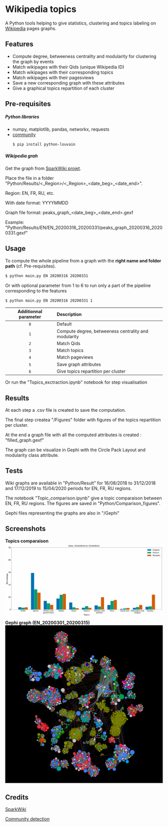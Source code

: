 # Wikipedia topics

A Python tools helping to give statistics, clustering and topics labeling on [Wikipedia](https://www.wikipedia.org) pages graphs.

## Features
* Compute degree, betweeness centrality and modularity for clustering the graph by events
* Match wikipages with their Qids (unique Wikipedia ID)
* Match wikipages with their corresponding topics
* Match wikipages with their pagesviews
* Save a new corresponding graph with these attributes
* Give a graphical topics repartition of each cluster


## Pre-requisites
##### Python libraries
* numpy, matplotlib, pandas, networkx, requests
* [community](https://github.com/taynaud/python-louvain)
  ```bash
  $ pip install python-louvain
  ```

##### Wikipedia grah
Get the graph from [SparkWiki projet](https://github.com/epfl-lts2/sparkwiki).

Place the file in a folder "Python/Results/<_Region>/<_Region>\_<date\_beg>\_<date\_end>".

Region: EN, FR, RU, etc.
  
With date format: YYYYMMDD

Graph file format: peaks\_graph\_<date\_beg>\_<date\_end>.gexf

Example: "Python/Results/EN/EN\_20200316\_20200331/peaks\_graph\_20200316\_20200331.gexf"


## Usage
To compute the whole pipeline from a graph with the **right name and folder path** (cf. Pre-requisites).

```bash
$ python main.py EN 20200316 20200331
```

Or with optional parameter from 1 to 6 to run only a part of the pipeline corresponding to the features
```bash
$ python main.py EN 20200316 20200331 1
```

| Additionnal parameter  | Description                                                |
| :--------------------: | :--------------------------------------------------------- |
|           `0`          | Default                                                    |
|           `1`          | Compute degree, betweeness centrality and modularity       |
|           `2`          | Match Qids                                                 |
|           `3`          | Match topics                                               |
|           `4`          | Match pageviews                                            |
|           `5`          | Save graph attributes                                      |
|           `6`          | Give topics repartition per cluster                        |

Or run the "Topics_exctraction.ipynb" notebook for step visualisation

## Results
At each step a .csv file is created to save the computation. 

The final step createa "/Figures" folder with figures of the topics repartition per cluster.

At the end a graph file with all the computed attributes is created : "filled\_graph.gexf"

The graph can be visualize in Gephi with the Circle Pack Layout and modularity class attribute.


## Tests
Wiki graphs are available in "Python/Result" for 16/08/2018 to 31/12/2018 and 17/12/2019 to 15/04/2020 periods for EN, FR, RU regions.

The notebook "Topic\_comparison.ipynb" give a topic comparaison between EN, FR, RU regions. The figures are saved in "Python/Comparison_figures".

Gephi files representing the graphs are also in "/Gephi"


## Screenshots
**Topics comparaison**
![Topics comparaison](https://raw.githubusercontent.com/etiennechlt/Wikipedia/master/Python/Figures_comparison/bar.gif)
**Gephi graph (EN\_20200301\_20200315)**
![Gephi graph example (EN\_20200301\_20200315)](https://raw.githubusercontent.com/etiennechlt/Wikipedia/master/Gephi/Figures/EN_20200301_20200315.png)



## Credits
[SparkWiki](https://github.com/epfl-lts2/sparkwiki)

[Community detection](https://github.com/taynaud/python-louvain)

